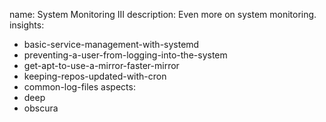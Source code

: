name: System Monitoring III
description: Even more on system monitoring.
insights:
  - basic-service-management-with-systemd
  - preventing-a-user-from-logging-into-the-system
  - get-apt-to-use-a-mirror-faster-mirror
  - keeping-repos-updated-with-cron
  - common-log-files
aspects:
  - deep
  - obscura
